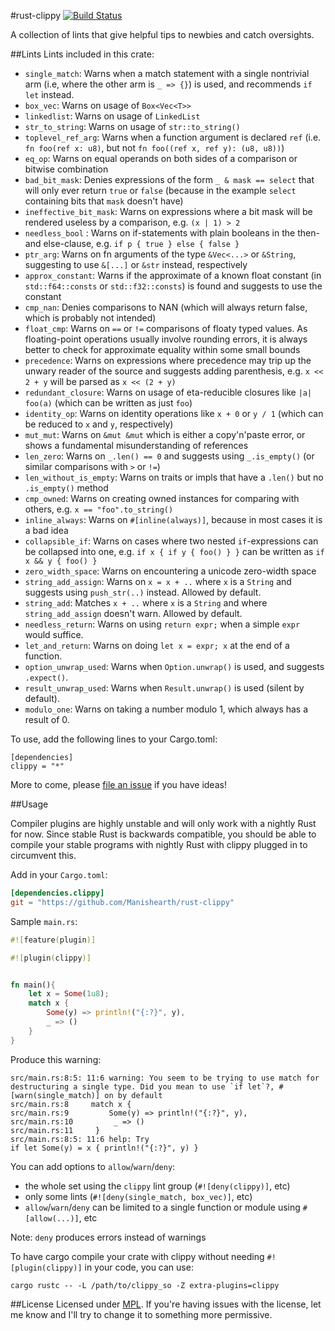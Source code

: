 #rust-clippy
[![Build Status](https://travis-ci.org/Manishearth/rust-clippy.svg?branch=master)](https://travis-ci.org/Manishearth/rust-clippy)

A collection of lints that give helpful tips to newbies and catch oversights.

##Lints
Lints included in this crate:

 - `single_match`: Warns when a match statement with a single nontrivial arm (i.e, where the other arm is `_ => {}`) is used, and recommends `if let` instead.
 - `box_vec`: Warns on usage of `Box<Vec<T>>`
 - `linkedlist`: Warns on usage of `LinkedList`
 - `str_to_string`: Warns on usage of `str::to_string()`
 - `toplevel_ref_arg`: Warns when a function argument is declared `ref` (i.e. `fn foo(ref x: u8)`, but not `fn foo((ref x, ref y): (u8, u8))`)
 - `eq_op`: Warns on equal operands on both sides of a comparison or bitwise combination
 - `bad_bit_mask`: Denies expressions of the form `_ & mask == select` that will only ever return `true` or `false` (because in the example `select` containing bits that `mask` doesn't have)
 - `ineffective_bit_mask`: Warns on expressions where a bit mask will be rendered useless by a comparison, e.g. `(x | 1) > 2`
 - `needless_bool` : Warns on if-statements with plain booleans in the then- and else-clause, e.g. `if p { true } else { false }`
 - `ptr_arg`: Warns on fn arguments of the type `&Vec<...>` or `&String`, suggesting to use `&[...]` or `&str` instead, respectively
 - `approx_constant`: Warns if the approximate of a known float constant (in `std::f64::consts` or `std::f32::consts`) is found and suggests to use the constant
 - `cmp_nan`: Denies comparisons to NAN (which will always return false, which is probably not intended)
 - `float_cmp`: Warns on `==` or `!=` comparisons of floaty typed values. As floating-point operations usually involve rounding errors, it is always better to check for approximate equality within some small bounds
 - `precedence`: Warns on expressions where precedence may trip up the unwary reader of the source and suggests adding parenthesis, e.g. `x << 2 + y` will be parsed as `x << (2 + y)`
 - `redundant_closure`: Warns on usage of eta-reducible closures like `|a| foo(a)` (which can be written as just `foo`)
 - `identity_op`: Warns on identity operations like `x + 0` or `y / 1` (which can be reduced to `x` and `y`, respectively)
 - `mut_mut`: Warns on `&mut &mut` which is either a copy'n'paste error, or shows a fundamental misunderstanding of references
 - `len_zero`: Warns on `_.len() == 0` and suggests using `_.is_empty()` (or similar comparisons with `>` or `!=`)
 - `len_without_is_empty`: Warns on traits or impls that have a `.len()` but no `.is_empty()` method
 - `cmp_owned`: Warns on creating owned instances for comparing with others, e.g. `x == "foo".to_string()`
 - `inline_always`: Warns on `#[inline(always)]`, because in most cases it is a bad idea
 - `collapsible_if`: Warns on cases where two nested `if`-expressions can be collapsed into one, e.g. `if x { if y { foo() } }` can be written as `if x && y { foo() }`
 - `zero_width_space`: Warns on encountering a unicode zero-width space
 - `string_add_assign`: Warns on `x = x + ..` where `x` is a `String` and suggests using `push_str(..)` instead. Allowed by default.
 - `string_add`: Matches `x + ..` where `x` is a `String` and where `string_add_assign` doesn't warn. Allowed by default.
 - `needless_return`: Warns on using `return expr;` when a simple `expr` would suffice.
 - `let_and_return`: Warns on doing `let x = expr; x` at the end of a function.
 - `option_unwrap_used`: Warns when `Option.unwrap()` is used, and suggests `.expect()`.
 - `result_unwrap_used`: Warns when `Result.unwrap()` is used (silent by default).
 - `modulo_one`: Warns on taking a number modulo 1, which always has a result of 0.

To use, add the following lines to your Cargo.toml:

```
[dependencies]
clippy = "*"
```

More to come, please [file an issue](https://github.com/Manishearth/rust-clippy/issues) if you have ideas!

##Usage

Compiler plugins are highly unstable and will only work with a nightly Rust for now. Since stable Rust is backwards compatible, you should be able to compile your stable programs with nightly Rust with clippy plugged in to circumvent this.

Add in your `Cargo.toml`:
```toml
[dependencies.clippy]
git = "https://github.com/Manishearth/rust-clippy"
```

Sample `main.rs`:
```rust
#![feature(plugin)]

#![plugin(clippy)]


fn main(){
    let x = Some(1u8);
    match x {
        Some(y) => println!("{:?}", y),
        _ => ()
    }
}
```

Produce this warning:
```
src/main.rs:8:5: 11:6 warning: You seem to be trying to use match for destructuring a single type. Did you mean to use `if let`?, #[warn(single_match)] on by default
src/main.rs:8     match x {
src/main.rs:9         Some(y) => println!("{:?}", y),
src/main.rs:10         _ => ()
src/main.rs:11     }
src/main.rs:8:5: 11:6 help: Try
if let Some(y) = x { println!("{:?}", y) }
```

You can add options  to `allow`/`warn`/`deny`:
- the whole set using the `clippy` lint group (`#![deny(clippy)]`, etc)
- only some lints (`#![deny(single_match, box_vec)]`, etc)
- `allow`/`warn`/`deny` can be limited to a single function or module using `#[allow(...)]`, etc

Note: `deny` produces errors instead of warnings

To have cargo compile your crate with clippy without needing `#![plugin(clippy)]`
in your code, you can use:

```
cargo rustc -- -L /path/to/clippy_so -Z extra-plugins=clippy
```

##License
Licensed under [MPL](https://www.mozilla.org/MPL/2.0/). If you're having issues with the license, let me know and I'll try to change it to something more permissive.
